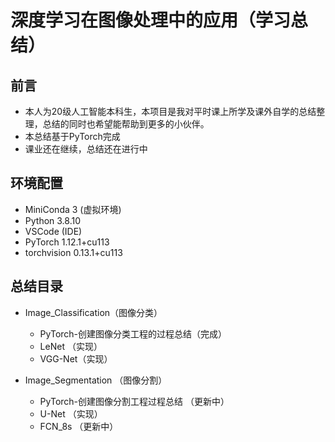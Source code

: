 # 深度学习在图像处理中的应用（学习总结）

## 前言

- 本人为20级人工智能本科生，本项目是我对平时课上所学及课外自学的总结整理，总结的同时也希望能帮助到更多的小伙伴。
- 本总结基于PyTorch完成
- 课业还在继续，总结还在进行中

## 环境配置

- MiniConda 3 (虚拟环境)
- Python 3.8.10
- VSCode (IDE)
- PyTorch 1.12.1+cu113
- torchvision 0.13.1+cu113

## 总结目录

- Image_Classification（图像分类）

  - PyTorch-创建图像分类工程的过程总结（完成）
  - LeNet （实现）
  - VGG-Net（实现）
- Image_Segmentation （图像分割）

  - PyTorch-创建图像分割工程过程总结 （更新中）
  - U-Net  （实现）
  - FCN_8s （更新中）

